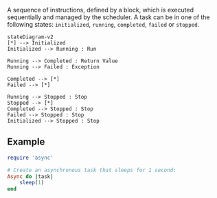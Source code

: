A sequence of instructions, defined by a block, which is executed sequentially and managed by the scheduler. A task can be in one of the following states: `initialized`, `running`, `completed`, `failed` or `stopped`.

```mermaid
stateDiagram-v2
[*] --> Initialized
Initialized --> Running : Run

Running --> Completed : Return Value
Running --> Failed : Exception

Completed --> [*]
Failed --> [*]

Running --> Stopped : Stop
Stopped --> [*]
Completed --> Stopped : Stop
Failed --> Stopped : Stop
Initialized --> Stopped : Stop
```

## Example

```ruby
require 'async'

# Create an asynchronous task that sleeps for 1 second:
Async do |task|
	sleep(1)
end
```
